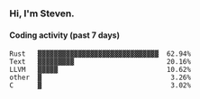 ### Hi, I'm Steven.

#### Coding activity (past 7 days)
```
Rust   ▓▓▓▓▓▓▓▓▓▓▓▓▓▓▓▓▓▓▓▓▓▓▓▓▓▓▓▓▓▓  62.94%
Text   ▓▓▓▓▓▓▓▓▓                       20.16%
LLVM   ▓▓▓▓▓                           10.62%
other  ▓                                3.26%
C      ▓                                3.02%
```
